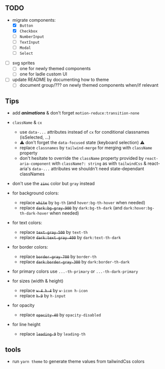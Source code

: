## TODO

- migrate components:
  - [x] `Button`
  - [x] `Checkbox`
  - [ ] `NumberInput`
  - [ ] `TextInput`
  - [ ] `Modal`
  - [ ] `Select`
- [ ] svg sprites
  - [ ] one for newly themed components
  - [ ] one for ladle custom UI
- [ ] update README by documenting how to theme
  - [ ] document group/??? on newly themed components when/if relevant

## Tips

- add _**animations**_ & don't forget `motion-reduce:transition-none`
- `className` & `cx`
  - use `data-...` attributes instead of `cx` for conditional classnames (isSelected, ...)
  - ⚠️ don't forget the `data-focused` state (keyboard selection) ⚠️
  - replace `classnames` by `tailwind-merge` for merging with `className` property
  - don't hesitate to override the `className` property provided by `react-aria-component` with `className?: string` as with `tailwindCss` & react-aria's `data-...` attributes we shouldn't need state-dependant classNames
- don't use the ~~`zinc`~~ color but `gray` instead
- for background colors:
  - replace ~~`white`~~ by `bg-th` (and `hover:bg-th-hover` when needed)
  - replace ~~`dark:bg-gray-900`~~ by `dark:bg-th-dark` (and `dark:hover:bg-th-dark-hover` when needed)
- for text colors:
  - replace ~~`text-gray-500`~~ by `text-th`
  - replace ~~`dark:text-gray-400`~~ by `dark:text-th-dark`
- for border colors:
  - replace ~~`border-gray-700`~~ by `border-th`
  - replace ~~`dark:border-gray-300`~~ by `dark:border-th-dark`
- for primary colors use `...-th-primary` or `...-th-dark-primary`
- for sizes (width & height)
  - replace ~~`w-4 h-4`~~ by `w-icon h-icon`
  - replace ~~`h-9`~~ by `h-input`
- for opacity
  - replace ~~`opacity-40`~~ by `opacity-disabled`
- for line height

  - replace ~~`leading-9`~~ by `leading-th`

## tools

- run `yarn theme` to generate theme values from tailwindCss colors
